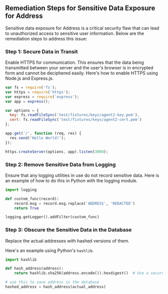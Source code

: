 

## Remediation Steps for Sensitive Data Exposure for Address

Sensitive data exposure for Address is a critical security flaw that can lead to unauthorized access to sensitive user information. Below are the remediation steps to address this issue:

### Step 1: Secure Data in Transit
Enable HTTPS for communication. This ensures that the data being transmitted between your server and the user's browser is in encrypted form and cannot be deciphered easily. Here's how to enable HTTPS using Node.js and Express.js.

```javascript
var fs = require('fs');
var https = require('https');
var express = require('express');
var app = express();

var options = {
  key: fs.readFileSync('test/fixtures/keys/agent2-key.pem'),
  cert: fs.readFileSync('test/fixtures/keys/agent2-cert.pem')
};

app.get('/', function (req, res) {
  res.send('Hello World!');
});

https.createServer(options, app).listen(3000);
```

### Step 2: Remove Sensitive Data from Logging
Ensure that any logging utilities in use do not record sensitive data. Here is an example of how to do this in Python with the logging module.

```python
import logging

def custom_func(record):
    record.msg = record.msg.replace('ADDRESS', 'REDACTED')
    return True

logging.getLogger().addFilter(custom_func)
```

### Step 3: Obscure the Sensitive Data in the Database
Replace the actual addresses with hashed versions of them.

Here's an example using Python's `hashlib`.

```python
import hashlib

def hash_address(address):
    return hashlib.sha256(address.encode()).hexdigest()  # Use a secure hash function

# use this to save address in the database
hashed_address = hash_address(actual_address)
```
